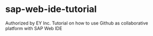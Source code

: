 # sap-web-ide-tutorial
Authorized by EY Inc.
Tutorial on how to use Github as collaborative platform with SAP Web IDE
